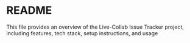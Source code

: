 # README
This file provides an overview of the Live-Collab Issue Tracker project, including features, tech stack, setup instructions, and usage